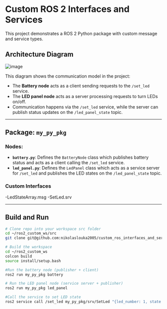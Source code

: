 # Custom ROS 2 Interfaces and Services

This project demonstrates a ROS 2 Python package with custom message and service types.

## Architecture Diagram

![image](https://github.com/user-attachments/assets/831f51d7-60d1-48bd-90c2-a9bf335671f6)


This diagram shows the communication model in the project:

- The **Battery node** acts as a client sending requests to the `/set_led` service.
- The **LED panel node** acts as a server processing requests to turn LEDs on/off.
- Communication happens via the `/set_led` service, while the server can publish status updates on the `/led_panel_state` topic.

---

## Package: `my_py_pkg`

### Nodes:

- **`battery.py`**: Defines the `BatteryNode` class which publishes battery status and acts as a client calling the `/set_led` service.
- **`led_panel.py`**: Defines the `LedPanel` class which acts as a service server for `/set_led` and publishes the LED states on the `/led_panel_state` topic.

### Custom Interfaces
-LedStateArray.msg
-SetLed.srv

---

## Build and Run

```bash
# Clone repo into your workspace src folder
cd ~/ros2_custom_ws/src
git clone git@github.com:nikolaslouka2005/custom_ros_interfaces_and_services.git
```
```bash
# Build the workspace
cd ~/ros2_custom_ws
colcon build
source install/setup.bash
```
```bash
#Run the battery node (publisher + client)
ros2 run my_py_pkg battery
```
```bash
# Run the LED panel node (service server + publisher)
ros2 run my_py_pkg led_panel
```
```bash
#Call the service to set LED state
ros2 service call /set_led my_py_pkg/srv/SetLed "{led_number: 1, state: true}"
```



